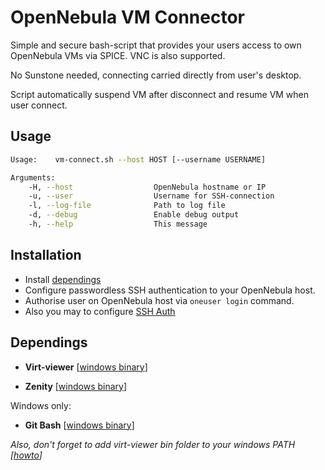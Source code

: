 # OpenNebula VM Connector

Simple and secure bash-script that provides your users access to own OpenNebula VMs via SPICE. VNC is also supported.

No Sunstone needed, connecting carried directly from user's desktop.

Script automatically suspend VM after disconnect and resume VM when user connect.

## Usage

```bash
Usage:    vm-connect.sh --host HOST [--username USERNAME]

Arguments:
    -H, --host                  OpenNebula hostname or IP
    -u, --user                  Username for SSH-connection
    -l, --log-file              Path to log file
    -d, --debug                 Enable debug output
    -h, --help                  This message
```

## Installation

* Install [dependings](#dependings)
* Configure passwordless SSH authentication to your OpenNebula host.
* Authorise user on OpenNebula host via `oneuser login` command.
* Also you may to configure [SSH Auth](http://docs.opennebula.org/4.12/administration/authentication/ssh_auth.html)

## Dependings

* **Virt-viewer**
  [[windows binary](https://virt-manager.org/download/)]

* **Zenity**
  [[windows binary](http://www.placella.com/software/zenity/#downloads)]

Windows only:
* **Git Bash**
  [[windows binary](https://git-for-windows.github.io/)]

*Also, don't forget to add virt-viewer bin folder to your windows PATH [[howto](http://superuser.com/a/317638)]*


